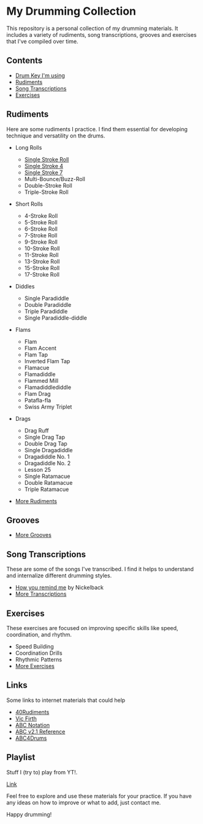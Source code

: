# My Drumming Collection

This repository is a personal collection of my drumming materials. It includes a variety of rudiments, song transcriptions, grooves and exercises that I've compiled over time.

## Contents

- [Drum Key I'm using](https://Hawkynt.github.io/Drums/ABCPlayer.html?uri=https://raw.githubusercontent.com/Hawkynt/Drums/main/Drum%20Key.abc)
- [Rudiments](#rudiments)
- [Song Transcriptions](#song-transcriptions)
- [Exercises](#exercises)

## Rudiments

Here are some rudiments I practice. I find them essential for developing technique and versatility on the drums.

* Long Rolls
    - [Single Stroke Roll](https://Hawkynt.github.io/Drums/ABCPlayer.html?uri=https://raw.githubusercontent.com/Hawkynt/Drums/main/Rudiments/Single%20Stroke/Single%20Stroke%20Roll.abc)
    - [Single Stroke 4](https://Hawkynt.github.io/Drums/ABCPlayer.html?uri=https://raw.githubusercontent.com/Hawkynt/Drums/main/Rudiments/Single%20Stroke/Single%20Stroke%20Four.abc)
    - [Single Stroke 7](https://Hawkynt.github.io/Drums/ABCPlayer.html?uri=https://raw.githubusercontent.com/Hawkynt/Drums/main/Rudiments/Single%20Stroke/Single%20Stroke%20Seven.abc)
    - Multi-Bounce/Buzz-Roll
    - Double-Stroke Roll
    - Triple-Stroke Roll

* Short Rolls

    - 4-Stroke Roll
    - 5-Stroke Roll
    - 6-Stroke Roll
    - 7-Stroke Roll
    - 9-Stroke Roll
    - 10-Stroke Roll
    - 11-Stroke Roll
    - 13-Stroke Roll
    - 15-Stroke Roll
    - 17-Stroke Roll

* Diddles
    - Single Paradiddle
    - Double Paradiddle
    - Triple Paradiddle
    - Single Paradiddle-diddle

* Flams
    - Flam
    - Flam Accent
    - Flam Tap
    - Inverted Flam Tap
    - Flamacue
    - Flamadiddle
    - Flammed Mill
    - Flamadiddlediddle
    - Flam Drag
    - Patafla-fla
    - Swiss Army Triplet

* Drags
    - Drag Ruff
    - Single Drag Tap
    - Double Drag Tap
    - Single Dragadiddle
    - Dragadiddle No. 1
    - Dragadiddle No. 2
    - Lesson 25
    - Single Ratamacue
    - Double Ratamacue
    - Triple Ratamacue

* [More Rudiments](Rudiments/)

## Grooves

- [More Grooves](Grooves/)

## Song Transcriptions

These are some of the songs I've transcribed. I find it helps to understand and internalize different drumming styles.

- [How you remind me](https://Hawkynt.github.io/Drums/ABCPlayer.html?uri=https://raw.githubusercontent.com/Hawkynt/Drums/main/Transcriptions/Nickelback%20-%20How%20you%20remind%20me.abc) by Nickelback
- [More Transcriptions](Transcriptions/)

## Exercises

These exercises are focused on improving specific skills like speed, coordination, and rhythm.

- Speed Building
- Coordination Drills
- Rhythmic Patterns
- [More Exercises](Exercises/)

## Links

Some links to internet materials that could help
- [40Rudiments](https://www.40drumrudiments.com)
- [Vic Firth](https://ae.vicfirth.com/education/40-essential-rudiments/)
- [ABC Notation](https://abcnotation.com)
- [ABC v2.1 Reference](https://abcnotation.com/wiki/abc:standard:v2.1)
- [ABC4Drums](https://montulli.blogspot.com/2015/07/a-drummers-guide-to-using-abc-notation.html)

## Playlist

Stuff I (try to) play from YT!.

[Link](https://www.youtube.com/playlist?list=PLU7058Ee3VguMrAjUG_eNa5G-PG-kBnM7)

Feel free to explore and use these materials for your practice. 
If you have any ideas on how to improve or what to add, just contact me.

Happy drumming!
